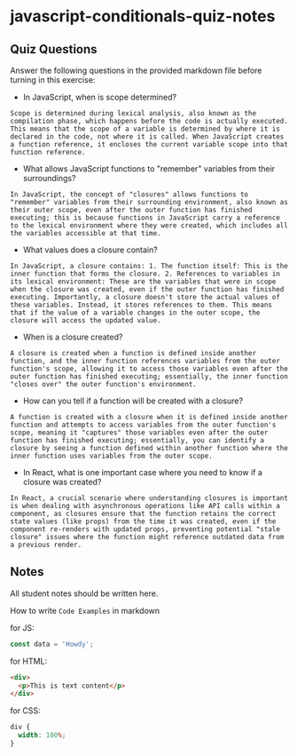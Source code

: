 # javascript-conditionals-quiz-notes

## Quiz Questions

Answer the following questions in the provided markdown file before turning in this exercise:

- In JavaScript, when is scope determined?

`Scope is determined during lexical analysis, also known as the compilation phase, which happens before the code is actually executed. This means that the scope of a variable is determined by where it is declared in the code, not where it is called. When JavaScript creates a function reference, it encloses the current variable scope into that function reference.`

- What allows JavaScript functions to "remember" variables from their surroundings?

`In JavaScript, the concept of "closures" allows functions to "remember" variables from their surrounding environment, also known as their outer scope, even after the outer function has finished executing; this is because functions in JavaScript carry a reference to the lexical environment where they were created, which includes all the variables accessible at that time.`

- What values does a closure contain?

`In JavaScript, a closure contains: 1. The function itself: This is the inner function that forms the closure. 2. References to variables in its lexical environment: These are the variables that were in scope when the closure was created, even if the outer function has finished executing. Importantly, a closure doesn't store the actual values of these variables. Instead, it stores references to them. This means that if the value of a variable changes in the outer scope, the closure will access the updated value.`

- When is a closure created?

`A closure is created when a function is defined inside another function, and the inner function references variables from the outer function's scope, allowing it to access those variables even after the outer function has finished executing; essentially, the inner function "closes over" the outer function's environment.`

- How can you tell if a function will be created with a closure?

`A function is created with a closure when it is defined inside another function and attempts to access variables from the outer function's scope, meaning it "captures" those variables even after the outer function has finished executing; essentially, you can identify a closure by seeing a function defined within another function where the inner function uses variables from the outer scope.`

- In React, what is one important case where you need to know if a closure was created?

`In React, a crucial scenario where understanding closures is important is when dealing with asynchronous operations like API calls within a component, as closures ensure that the function retains the correct state values (like props) from the time it was created, even if the component re-renders with updated props, preventing potential "stale closure" issues where the function might reference outdated data from a previous render.`

## Notes

All student notes should be written here.

How to write `Code Examples` in markdown

for JS:

```javascript
const data = 'Howdy';
```

for HTML:

```html
<div>
  <p>This is text content</p>
</div>
```

for CSS:

```css
div {
  width: 100%;
}
```
